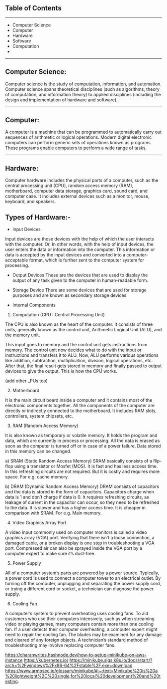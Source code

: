 ## Table of Contents

---
- Computer Science
- Computer 
- Hardware 
- Software
- Computation
- 

---

## Computer Science:
Computer science is the study of computation, information, and automation. Computer science spans theoretical disciplines (such as algorithms, theory of computation, and information theory) to applied disciplines (including the design and implementation of hardware and software).

---

## Computer:
A computer is a machine that can be programmed to automatically carry out sequences of arithmetic or logical operations. Modern digital electronic computers can perform generic sets of operations known as programs. These programs enable computers to perform a wide range of tasks.

---

## Hardware:
Computer hardware includes the physical parts of a computer, such as the central processing unit (CPU), random access memory (RAM), motherboard, computer data storage, graphics card, sound card, and computer case. It includes external devices such as a monitor, mouse, keyboard, and speakers.

## Types of Hardware:-

- Input Devices

Input devices are those devices with the help of which the user interacts with the computer. Or, In other words, with the help of input devices, the user enters the data or information into the computer. This information or data is accepted by the input devices and converted into a computer-acceptable format, which is further sent to the computer system for processing.

- Output Devices
These are the devices that are used to display the output of any task given to the computer in human-readable form. 

- Storage Device
There are some devices that are used for storage purposes and are known as secondary storage devices.

- Internal Components

1. Computation (CPU : Central Processing Unit)

The CPU is also known as the heart of the computer. It consists of three units, generally known as the control unit, Arithmetic Logical Unit (ALU), and the memory unit.

This input goes to memory and the control unit gets instructions from memory. The control unit now decides what to do with the input or instructions and transfers it to ALU. Now, ALU performs various operations like addition, subtraction, multiplication, division, logical operations, etc. After that, the final result gets stored in memory and finally passed to output devices to give the output. This is how the CPU works.

(add other _PUs too)

2. Motherboard

It is the main circuit board inside a computer and it contains most of the electronic components together. All the components of the computer are directly or indirectly connected to the motherboard. It includes RAM slots, controllers, system chipsets, etc. 

3. RAM (Random Access Memory)

It is also known as temporary or volatile memory. It holds the program and data, which are currently in process or processing. All the data is erased as soon as the computer is turned off or in case of a power failure. Data stored in this memory can be changed.

a) SRAM (Static Random Access Memory)
SRAM basically consists of a flip-flop using a transistor or Mosfet (MOS). It is fast and has less access time. In this refreshing circuits are not required. But it is costly and requires more space. For e.g. cache memory.

b) DRAM (Dynamic Random Access Memory)
DRAM consists of capacitors and the data is stored in the form of capacitors. Capacitors charge when data is 1 and don’t charge if data is 0. It requires refreshing circuits, as leakage of current in the capacitor can occur, so they need to be refreshed to the data. It is slower and has a higher access time. It is cheaper in comparison with SRAM. For e.g. Main memory.

4. Video Graphics Array Port

A video input commonly used on computer monitors is called a video graphics array (VGA) port. Verifying that there isn’t a loose connection, a damaged cable, or a broken display is one step in troubleshooting a VGA port. Compressed air can also be sprayed inside the VGA port by a computer expert to make sure it’s dust-free.

5. Power Supply

All of a computer system’s parts are powered by a power source. Typically, a power cord is used to connect a computer tower to an electrical outlet. By turning off the computer, unplugging and separating the power supply cord, or trying a different cord or socket, a technician can diagnose the power supply.

6. Cooling Fan

A computer’s system to prevent overheating uses cooling fans. To aid customers who use their computers intensively, such as when streaming video or playing games, many computers contain more than one cooling fan. If a user detects their computer overheating, a computer expert might need to repair the cooling fan. The blades may be examined for any damage and cleared of any foreign objects. A technician’s standard method of troubleshooting may involve replacing computer fans.



https://charanwrites.hashnode.dev/how-to-setup-minikube-on-aws-instance
https://kubernetes.io/
https://minikube.sigs.k8s.io/docs/start/?arch=%2Fwindows%2Fx86-64%2Fstable%2F.exe+download
https://www.armosec.io/glossary/minikube/#:~:text=Minikube%20is%20a%20lightweight%2C%20single,for%20local%20development%20and%20testing.
